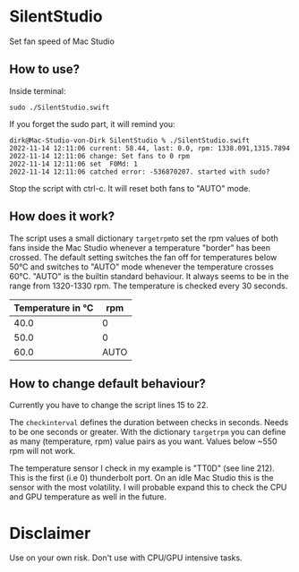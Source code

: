 # SilentStudio
Set fan speed of Mac Studio

## How to use?
Inside terminal:
```
sudo ./SilentStudio.swift
```
If you forget the sudo part, it will remind you:
```
dirk@Mac-Studio-von-Dirk SilentStudio % ./SilentStudio.swift 
2022-11-14 12:11:06 current: 58.44, last: 0.0, rpm: 1338.091,1315.7894
2022-11-14 12:11:06 change: Set fans to 0 rpm
2022-11-14 12:11:06 set  F0Md: 1
2022-11-14 12:11:06 catched error: -536870207. started with sudo?
```
Stop the script with ctrl-c. It will reset both fans to "AUTO" mode.

## How does it work?
The script uses a small dictionary `targetrpm`to set the rpm values of both fans inside the Mac Studio whenever a temperature "border" has been crossed.
The default setting switches the fan off for temperatures below 50°C and switches to "AUTO" mode whenever the temperature crosses 60°C. "AUTO" is the builtin standard behaviour. It always seems to be in the range from 1320-1330 rpm. The temperature is checked every 30 seconds.

| Temperature in °C| rpm |
| ----------- | --- |
| 40.0 | 0 |
| 50.0 | 0 |
| 60.0 | AUTO |

## How to change default behaviour?
Currently you have to change the script lines 15 to 22. 

The `checkinterval` defines the duration between checks in seconds. Needs to be one seconds or greater.
With the dictionary `targetrpm` you can define as many (temperature, rpm) value pairs as you want. Values below ~550 rpm will not work.

The temperature sensor I check in my example is "TT0D" (see line 212). This is the first (i.e 0) thunderbolt port. On an idle Mac Studio this is the sensor with the most volatility. I will probable expand this to check the CPU and GPU temperature as well in the future.

# Disclaimer
Use on your own risk. Don't use with CPU/GPU intensive tasks.
